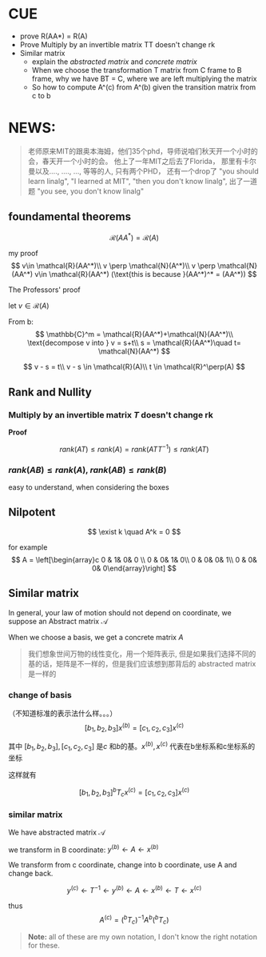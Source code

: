 # CUE
- prove R(AA*) = R(A)
- Prove Multiply by an invertible matrix TT doesn't change rk
- Similar matrix
  - explain the *abstracted matrix* and *concrete matrix*
  - When we choose the transformation T matrix from C frame to B frame, why we have BT = C, where we are left multiplying the matrix
  - So how to compute A^(c) from A^(b) given the transition matrix from c to b


# NEWS:
> 老师原来MIT的跟奥本海姆，他们35个phd，导师说咱们秋天开一个小时的会，春天开一个小时的会。 
> 他上了一年MIT之后去了Florida， 那里有卡尔曼以及...., ...., ..., 等等的人, 只有两个PHD， 还有一个drop了
> "you should learn linalg", "I learned at MIT", "then you don't know linalg", 出了一道题 "you see, you don't know linalg"

## foundamental theorems

$$
\mathcal{R}({AA^*}) = \mathcal{R}({A})
$$

my proof
$$
v\in \mathcal{R}(AA^*)\\
v \perp \mathcal{N}(A^*)\\
v \perp \mathcal{N}(AA^*)
v\in \mathcal{R}(AA^*) (\text{this is because }(AA^*)^* = (AA^*))
$$

The Professors' proof

let $v\in \mathcal{R}(A)$

From b: 
$$
\mathbb{C}^m = \mathcal{R}(AA^*)+\mathcal{N}(AA^*)\\
\text{decompose v into } v = s+t\\
s = \mathcal{R}(AA^*)\quad t= \mathcal{N}(AA^*)
$$

$$
v - s = t\\
v - s  \in \mathcal{R}(A)\\
t \in \mathcal{R}^\perp(A)
$$

## Rank and Nullity

### Multiply by an invertible matrix $T$ doesn't change rk
**Proof**

$$
rank(AT) \leq rank(A) = rank(ATT^{-1}) \leq rank(AT)
$$

### $rank(AB) \leq rank(A)$, $rank(AB) \leq rank(B)$
easy to understand, when considering the boxes

## Nilpotent
$$
\exist k \quad A^k = 0
$$

for example
$$
A = \left[\begin{array}c 0 & 1& 0& 0 \\ 0 & 0& 1& 0\\ 0 & 0& 0& 1\\ 0 & 0& 0& 0\end{array}\right] 
$$

## Similar matrix

In general, your law of motion should not depend on coordinate, we suppose an Abstract matrix $\mathcal{A}$

When we choose a basis, we get a concrete matrix $A$

>我们想象世间万物的线性变化，用一个矩阵表示, 但是如果我们选择不同的基的话，矩阵是不一样的，但是我们应该想到那背后的 abstracted matrix 是一样的

### change of basis

（不知道标准的表示法什么样。。。）
$$
[b_1,b_2,b_3] x^{(b)} = [c_1,c_2,c_3] x^{(c)}
$$

其中 $[b_1,b_2,b_3], [c_1,c_2,c_3]$ 是$c$ 和$b$的基。$x^{(b)}, x^{(c)}$ 代表在b坐标系和c坐标系的坐标

这样就有

$$
[b_1,b_2,b_3] ^bT_c x^{(c)} = [c_1,c_2,c_3] x^{(c)}
$$

### similar matrix

We have abstracted matrix $\mathcal{A}$

we transform in B coordinate: $y^{(b)} \leftarrow A \leftarrow x^{(b)}$

We transform from c coordinate, change into b coordinate, use A and change back.

$$
y^{(c)} \leftarrow T^{-1}   \leftarrow y^{(b)} \leftarrow A \leftarrow x^{(b)} \leftarrow T \leftarrow x^{(c)}
$$

thus 
$$
A^{(c)} = (^bT_c)^{-1}A^b(^bT_c)
$$

> **Note:** all of these are my own notation, I don't know the right notation for these.

